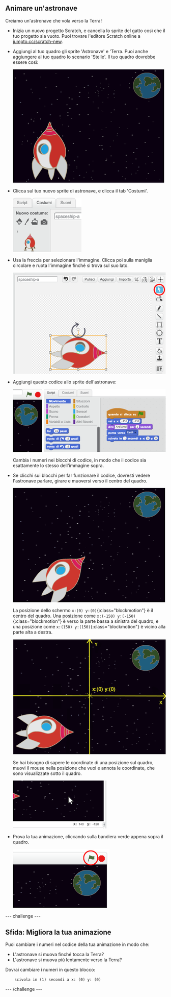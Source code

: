 ## Animare un'astronave

Creiamo un'astronave che vola verso la Terra!

+ Inizia un nuovo progetto Scratch, e cancella lo sprite del gatto così che il tuo progetto sia vuoto. Puoi trovare l'editore Scratch online a <a href="http://jumpto.cc/scratch-new" target="_blank">jumpto.cc/scratch-new</a>.

+ Aggiungi al tuo quadro gli sprite 'Astronave' e 'Terra. Puoi anche aggiungere al tuo quadro lo scenario 'Stelle'. Il tuo quadro dovrebbe essere così:

	![screenshot](images/space-sprites.png)

+ Clicca sul tuo nuovo sprite di astronave, e clicca il tab 'Costumi'.

	![screenshot](images/space-costume.png)

+ Usa la freccia per selezionare l'immagine. Clicca poi sulla maniglia circolare e ruota l'immagine finché si trova sul suo lato.

	![screenshot](images/space-rotate.png)

+ Aggiungi questo codice allo sprite dell'astronave:

	![screenshot](images/space-animate.png)

	Cambia i numeri nei blocchi di codice, in modo che il codice sia esattamente lo stesso dell'immagine sopra.

+ Se clicchi sui blocchi per far funzionare il codice, dovresti vedere l'astronave parlare, girare e muoversi verso il centro del quadro.

	![screenshot](images/space-animate-stage.png)

	La posizione dello schermo `x:(0) y:(0)`{:class="blockmotion"} è il centro del quadro. Una posizione come `x:(-150) y:(-150)`{:class="blockmotion"} è verso la parte bassa a sinistra del quadro, e una posizione come `x:(150) y:(150)`{:class="blockmotion"} è vicino alla parte alta a destra.

	![screenshot](images/space-xy.png)

	Se hai bisogno di sapere le coordinate di una posizione sul quadro, muovi il mouse nella posizione che vuoi e annota le coordinate, che sono visualizzate sotto il quadro.

	![screenshot](images/space-coordinates.png)

+ Prova la tua animazione, cliccando sulla bandiera verde appena sopra il quadro.

	![screenshot](images/space-flag.png)

--- challenge ---
## Sfida: Migliora la tua animazione
Puoi cambiare i numeri nel codice della tua animazione in modo che:
+ L'astronave si muova finché tocca la Terra?
+ L'astronave si muova più lentamente verso la Terra?

Dovrai cambiare i numeri in questo blocco:

```blocks
	scivola in (1) secondi a x: (0) y: (0)
```

--- /challenge ---
